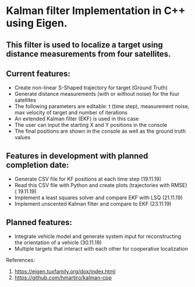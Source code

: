 # Kalman filter Implementation in C++ using Eigen. 

## This filter is used to localize a target using distance measurements from four satellites. 

## Current features:
- Create non-linear S-Shaped trajectory for target (Ground Truth)
- Generate distance measurements (with or without noise) for the four satellites
- The following parameters are editable: t (time step), measurement noise, max velocity of target and number of iterations
- An extended Kalman filter (EKF) is used in this case
- The user can input the starting X and Y positions in the console
- The final positions are shown in the console as well as the ground truth values

## Features in development with planned completion date:
- Generate CSV file for KF positions at each time step (19.11.19)
- Read this CSV file with Python and create plots (trajectories with RMSE) ( 19.11.19)
- Implement a least squares solver and compare EKF with LSQ (21.11.19)
- Implement unscented Kalman filter and compare to EKF (23.11.19)

## Planned features:
- Integrate vehicle model and generate system input for reconstructing the orientation of a vehicle (30.11.19)
- Multiple targets that interact with each other for cooperative localization

References:
1. https://eigen.tuxfamily.org/dox/index.html
2. https://github.com/hmartiro/kalman-cpp 

